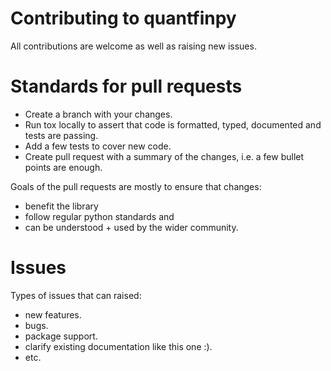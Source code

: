 Contributing to quantfinpy
============================

All contributions are welcome as well as raising new issues.

Standards for pull requests
============================

- Create a branch with your changes.
- Run tox locally to assert that code is formatted, typed, documented and tests are passing.
- Add a few tests to cover new code.
- Create pull request with a summary of the changes, i.e. a few bullet points are enough.

Goals of the pull requests are mostly to ensure that changes:

 - benefit the library
- follow regular python standards and 
- can be understood + used by the wider community.


Issues
======

Types of issues that can raised:

- new features.
- bugs.
- package support.
- clarify existing documentation like this one :).
- etc.
